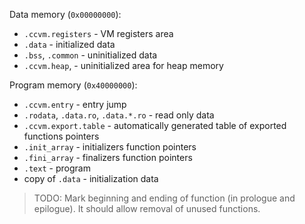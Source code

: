 
Data memory (`0x00000000`):
* `.ccvm.registers` - VM registers area
* `.data` - initialized data
* `.bss`, `.common` - uninitialized data
* `.ccvm.heap`, - uninitialized area for heap memory

Program memory (`0x40000000`):
* `.ccvm.entry` - entry jump
* `.rodata`, `.data.ro`, `.data.*.ro` - read only data
* `.ccvm.export.table` - automatically generated table of exported functions pointers
* `.init_array` - initializers function pointers
* `.fini_array` - finalizers function pointers
* `.text` - program
* copy of `.data` - initialization data

> TODO: Mark beginning and ending of function (in prologue and epilogue).
> It should allow removal of unused functions.
